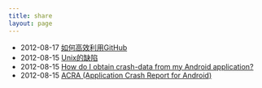 ```yaml
---
title: share
layout: page
---
```


<ul class="listing">
  <li class="listing-item">
    <time datetime="2012-08-17">2012-08-17</time>
    <a href="http://www.yangzhiping.com/tech/github.html" title="如何高效利用GitHub" target="_blank">如何高效利用GitHub</a>
  </li>

  <li class="listing-item">
    <time datetime="2012-08-15">2012-08-15</time>
    <a href="http://blog.sina.com.cn/s/blog_5d90e82f01014k5j.html" title="Unix的缺陷" target="_blank">Unix的缺陷</a>
  </li>

  <li class="listing-item">
    <time datetime="2012-08-15">2012-08-15</time>
    <a href="http://stackoverflow.com/questions/601503/how-do-i-obtain-crash-data-from-my-android-application" title="How do I obtain crash-data from my Android application?"  target="_blank">How do I obtain crash-data from my Android application?</a>
  </li>

  <li class="listing-item">
    <time datetime="2012-08-15">2012-08-15</time>
    <a href="https://code.google.com/p/acra/" title="ACRA (Application Crash Report for Android)"  target="_blank">ACRA (Application Crash Report for Android)</a>
  </li>
</ul>
